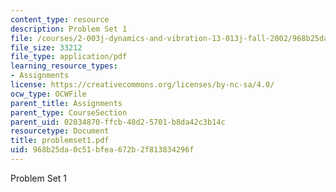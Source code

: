 ```yaml
---
content_type: resource
description: Problem Set 1
file: /courses/2-003j-dynamics-and-vibration-13-013j-fall-2002/968b25da0c51bfea672b2f813834296f_problemset1.pdf
file_size: 33212
file_type: application/pdf
learning_resource_types:
- Assignments
license: https://creativecommons.org/licenses/by-nc-sa/4.0/
ocw_type: OCWFile
parent_title: Assignments
parent_type: CourseSection
parent_uid: 02034870-ffcb-48d2-5701-b8da42c3b14c
resourcetype: Document
title: problemset1.pdf
uid: 968b25da-0c51-bfea-672b-2f813834296f
---
```

Problem Set 1